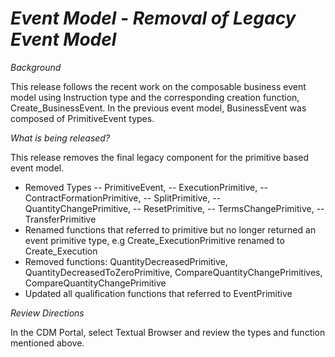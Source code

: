 # *Event Model - Removal of Legacy Event Model*

_Background_

This release follows the recent work on the composable business event model using Instruction type and the corresponding creation function, Create_BusinessEvent.  In the previous event model, BusinessEvent was composed of PrimitiveEvent types.

_What is being released?_

This release removes the final legacy component for the primitive based event model.
- Removed Types
  -- PrimitiveEvent,
  -- ExecutionPrimitive,
  -- ContractFormationPrimitive,
  -- SplitPrimitive,
  -- QuantityChangePrimitive,
  -- ResetPrimitive,
  -- TermsChangePrimitive,
  -- TransferPrimitive
- Renamed functions that referred to primitive but no longer returned an event primitive type, e.g Create_ExecutionPrimitive renamed to Create_Execution
- Removed functions: QuantityDecreasedPrimitive, QuantityDecreasedToZeroPrimitive, CompareQuantityChangePrimitives, CompareQuantityChangePrimitive
- Updated all qualification functions that referred to EventPrimitive

_Review Directions_
 
In the CDM Portal, select Textual Browser and review the types and function mentioned above.
